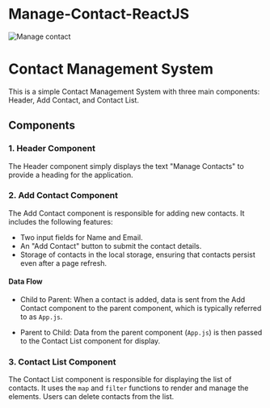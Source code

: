 # Manage-Contact-ReactJS

![Manage contact](https://github.com/Devesh-20/Manage-Contact-ReactJS/assets/103423370/3fee2f2c-b845-400f-b7ea-d76c2e873114)

# Contact Management System

This is a simple Contact Management System with three main components: Header, Add Contact, and Contact List.

## Components

### 1. Header Component

The Header component simply displays the text "Manage Contacts" to provide a heading for the application.

### 2. Add Contact Component

The Add Contact component is responsible for adding new contacts. It includes the following features:

- Two input fields for Name and Email.
- An "Add Contact" button to submit the contact details.
- Storage of contacts in the local storage, ensuring that contacts persist even after a page refresh.

#### Data Flow

- Child to Parent: When a contact is added, data is sent from the Add Contact component to the parent component, which is typically referred to as `App.js`.

- Parent to Child: Data from the parent component (`App.js`) is then passed to the Contact List component for display.

### 3. Contact List Component

The Contact List component is responsible for displaying the list of contacts. It uses the `map` and `filter` functions to render and manage the elements. Users can delete contacts from the list.
